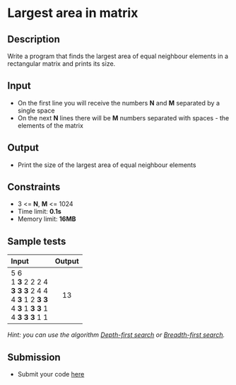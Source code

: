 # Largest area in matrix

## Description
Write a program that finds the largest area of equal neighbour elements in a rectangular matrix and prints its size.

## Input
- On the first line you will receive the numbers **N** and **M** separated by a single space
- On the next **N** lines there will be **M** numbers separated with spaces - the elements of the matrix

## Output
- Print the size of the largest area of equal neighbour elements

## Constraints
- 3 <= **N**, **M** <= 1024
- Time limit: **0.1s**
- Memory limit: **16MB**

## Sample tests

| Input | Output |
|:------|:------:|
| 5 6<br>1 **3** 2 2 2 4<br>**3 3 3** 2 4 4<br>4 **3** 1 2 **3 3**<br>4 **3** 1 **3 3** 1<br>4 **3 3 3** 1 1 | 13 |

_Hint: you can use the algorithm [Depth-first search](http://en.wikipedia.org/wiki/Depth-first_search) or [Breadth-first search](http://en.wikipedia.org/wiki/Breadth-first_search)._

## Submission
- Submit your code [here](http://bgcoder.com/Contests/Practice/Index/466#3)
